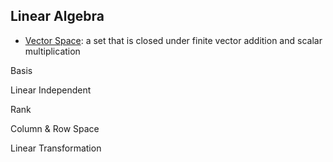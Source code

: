 ## Linear Algebra

* [Vector Space](https://mathworld.wolfram.com/VectorSpace.html#:~:text=A%20vector%20space%20is%20a,represented%20by%20a%20list%20of): a set that is closed under finite vector addition and scalar multiplication

Basis

Linear Independent

Rank

Column & Row Space

Linear Transformation
